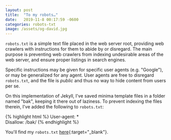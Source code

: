 ```yaml
---
layout: post
title:  "To my robots…"
date:   2019-11-8 00:17:59 -0600
categories: robots-txt
image: /assets/og-david.jpg
---
```

`robots.txt` is a simple text file placed in the web server root, providing web crawlers with instructions for them to abide by or disregard. The main purpose is preventing web crawlers from indexing undesirable areas of the web server, and ensure proper listings in search engines.

Specific instructions may be given for specific user agents (e.g. "Google"), or may be generalized for any agent. User agents are free to disregard `robots.txt`, and the file is _public_ and thus no way to hide content from users per se.

On this implementation of Jekyll, I've saved minima template files in a folder named "bak", keeping it there out of laziness. To prevent indexing the files therein, I've added the following to `robots.txt`:

{% highlight html %}
User-agent: *  
Disallow: /bak/
{% endhighlight %}

You'll find my `robots.txt` [here](/robots.txt){:target="_blank"}.
